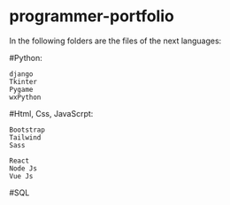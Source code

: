 # programmer-portfolio
In the following folders are the files of the next languages:

  #Python:
  
    django
    Tkinter
    Pygame
    wxPython
    
  #Html, Css, JavaScrpt:

    Bootstrap
    Tailwind
    Sass
    
    React
    Node Js
    Vue Js

  #SQL
